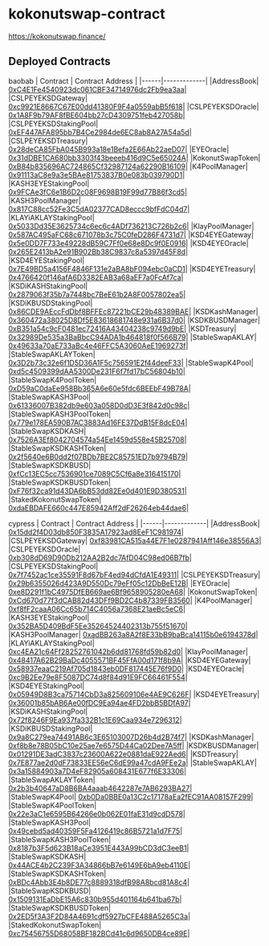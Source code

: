 # kokonutswap-contract

https://kokonutswap.finance/

## Deployed Contracts

baobab
| Contract   | Contract Address |
|------|-------------|
|AddressBook| [0xC4E1Fe4540923dc061CBF34714976dc2Fb9ea3aa](https://baobab.scope.klaytn.com/account/0xC4E1Fe4540923dc061CBF34714976dc2Fb9ea3aa)|
|CSLPEYEKSDGateway| [0xc9921E8667C67E00dd41380F9F4a0559abB5f618](https://baobab.scope.klaytn.com/account/0xc9921E8667C67E00dd41380F9F4a0559abB5f618)|
|CSLPEYEKSDOracle| [0x1A8F9b79AF8fBE604bb27cD4309751feb427058b](https://baobab.scope.klaytn.com/account/0x1A8F9b79AF8fBE604bb27cD4309751feb427058b)|
|CSLPEYEKSDStakingPool| [0xEF447AFA895bb7B4Ce2984de6EC8ab8A27A54a5d](https://baobab.scope.klaytn.com/account/0xEF447AFA895bb7B4Ce2984de6EC8ab8A27A54a5d)|
|CSLPEYEKSDTreasury| [0x28deCA85FbA045B993a18e1Befa2E66Ab22aeD07](https://baobab.scope.klaytn.com/account/0x28deCA85FbA045B993a18e1Befa2E66Ab22aeD07)|
|EYEOracle| [0x31dDBE1CA680bb3303f43beeeb416d9C5e65024A](https://baobab.scope.klaytn.com/account/0x31dDBE1CA680bb3303f43beeeb416d9C5e65024A)|
|KokonutSwapToken| [0xB84b835696AC724865Cf32987124a62290B16109](https://baobab.scope.klaytn.com/account/0xB84b835696AC724865Cf32987124a62290B16109)|
|K4PoolManager| [0x91113aC8e9a3e5BAe81753837B0e083b039790D1](https://baobab.scope.klaytn.com/account/0x91113aC8e9a3e5BAe81753837B0e083b039790D1)|
|KASH3EYEStakingPool| [0x9FCAe3fC6e1B6D2c08F9698B19F99d77B86f3cd5](https://baobab.scope.klaytn.com/account/0x9FCAe3fC6e1B6D2c08F9698B19F99d77B86f3cd5)|
|KASH3PoolManager| [0x817C88cc52Fe3C5dA02377CAD8eccc9bfFdC04d7](https://baobab.scope.klaytn.com/account/0x817C88cc52Fe3C5dA02377CAD8eccc9bfFdC04d7)|
|KLAYiAKLAYStakingPool| [0x5033Dd35E3625734c6ec6c4ADf736213C726b2c6](https://baobab.scope.klaytn.com/account/0x5033Dd35E3625734c6ec6c4ADf736213C726b2c6)|
|KlayPoolManager| [0x587AC495aFC68c671078b3c75C0feD286F4731d7](https://baobab.scope.klaytn.com/account/0x587AC495aFC68c671078b3c75C0feD286F4731d7)|
|KSD4EYEGateway| [0x5e0DD7F733e49228dB59C7Ff0e68e8Dc9f0E0916](https://baobab.scope.klaytn.com/account/0x5e0DD7F733e49228dB59C7Ff0e68e8Dc9f0E0916)|
|KSD4EYEOracle| [0x265E2413bA2e91B902Bb38C9837c8a5397d45F8d](https://baobab.scope.klaytn.com/account/0x265E2413bA2e91B902Bb38C9837c8a5397d45F8d)|
|KSD4EYEStakingPool| [0x7E49BD5a4156F4846F131e2aBA8bF094ebc0aCD1](https://baobab.scope.klaytn.com/account/0x7E49BD5a4156F4846F131e2aBA8bF094ebc0aCD1)|
|KSD4EYETreasury| [0x4766420f146afA6D3382EAB3a68aEF7a0FcAf7ca](https://baobab.scope.klaytn.com/account/0x4766420f146afA6D3382EAB3a68aEF7a0FcAf7ca)|
|KSDiKASHStakingPool| [0x2879063f35b7a7448bc7BeE61b2A8F0057802ea5](https://baobab.scope.klaytn.com/account/0x2879063f35b7a7448bc7BeE61b2A8F0057802ea5)|
|KSDiKBUSDStakingPool| [0x86CDE9AEccFdDbf8BFFEc87221bCE29b48389BAE](https://baobab.scope.klaytn.com/account/0x86CDE9AEccFdDbf8BFFEc87221bCE29b48389BAE)|
|KSDKashManager| [0x360472a38025D8Df5E83618681748e931a6B37d0](https://baobab.scope.klaytn.com/account/0x360472a38025D8Df5E83618681748e931a6B37d0)|
|KSDKBUSDManager| [0xB351a54c9cF0481ec72416A43404238c9749d9bE](https://baobab.scope.klaytn.com/account/0xB351a54c9cF0481ec72416A43404238c9749d9bE)|
|KSDTreasury| [0x32989De535a3BaBbcC94ADA1b464818f0f566B79](https://baobab.scope.klaytn.com/account/0x32989De535a3BaBbcC94ADA1b464818f0f566B79)|
|StableSwapAKLAY| [0x49633a70aE733aBc4e46FFC5A3060AeE1969273f](https://baobab.scope.klaytn.com/account/0x49633a70aE733aBc4e46FFC5A3060AeE1969273f)|
|StableSwapAKLAYToken| [0x3D2b73c32e6f1D5D36A1F5c756591E2f44deeF33](https://baobab.scope.klaytn.com/account/0x3D2b73c32e6f1D5D36A1F5c756591E2f44deeF33)|
|StableSwapK4Pool| [0xd5c4509399dAA5300De231F6f7fd17bC56804b10](https://baobab.scope.klaytn.com/account/0xd5c4509399dAA5300De231F6f7fd17bC56804b10)|
|StableSwapK4PoolToken| [0xD59aC0daEe958Bb365A6e60e5fdc6BEEbF49B78A](https://baobab.scope.klaytn.com/account/0xD59aC0daEe958Bb365A6e60e5fdc6BEEbF49B78A)|
|StableSwapKASH3Pool| [0x61336007B382db9e603a058D0dD3E3f842d0c98c](https://baobab.scope.klaytn.com/account/0x61336007B382db9e603a058D0dD3E3f842d0c98c)|
|StableSwapKASH3PoolToken| [0x779e178EA590B7AC3883Ad16FE37DdB15F8dcE04](https://baobab.scope.klaytn.com/account/0x779e178EA590B7AC3883Ad16FE37DdB15F8dcE04)|
|StableSwapKSDKASH| [0x7526A3Ef8042704574a54Ee1459d558e45B25708](https://baobab.scope.klaytn.com/account/0x7526A3Ef8042704574a54Ee1459d558e45B25708)|
|StableSwapKSDKASHToken| [0x2f5640e6B0dd2f07BDb7BE2C85751ED7b9794B79](https://baobab.scope.klaytn.com/account/0x2f5640e6B0dd2f07BDb7BE2C85751ED7b9794B79)|
|StableSwapKSDKBUSD| [0xfCc13EC5cc7536901ce7089C5Cf6a8e316415170](https://baobab.scope.klaytn.com/account/0xfCc13EC5cc7536901ce7089C5Cf6a8e316415170)|
|StableSwapKSDKBUSDToken| [0xF76f32ca91d43DA6bB53dd82Ee0d401E9D380531](https://baobab.scope.klaytn.com/account/0xF76f32ca91d43DA6bB53dd82Ee0d401E9D380531)|
|StakedKokonutSwapToken| [0xdaEBDAFE660c447E85942Aff2dF26264eb44dae6](https://baobab.scope.klaytn.com/account/0xdaEBDAFE660c447E85942Aff2dF26264eb44dae6)|


cypress
| Contract   | Contract Address |
|------|-------------|
|AddressBook| [0x15dd2f4D03db850F3835A17923ad8EeF1C981974](https://scope.klaytn.com/account/0x15dd2f4D03db850F3835A17923ad8EeF1C981974)|
|CSLPEYEKSDGateway| [0xf83981CA515a44E7F1e0287941Aff146e38556A3](https://scope.klaytn.com/account/0xf83981CA515a44E7F1e0287941Aff146e38556A3)|
|CSLPEYEKSDOracle| [0xb308dD69D90Db212AA2B2dc7AfD04C98ed06B7fb](https://scope.klaytn.com/account/0xb308dD69D90Db212AA2B2dc7AfD04C98ed06B7fb)|
|CSLPEYEKSDStakingPool| [0x7f7452ac1ce35591F8d67bF4ed94dCfdA1E49311](https://scope.klaytn.com/account/0x7f7452ac1ce35591F8d67bF4ed94dCfdA1E49311)|
|CSLPEYEKSDTreasury| [0x29b6355026d423A9D550Dc79eFf05c12DbBeE12B](https://scope.klaytn.com/account/0x29b6355026d423A9D550Dc79eFf05c12DbBeE12B)|
|EYEOracle| [0xe8D291f1bC4975DfEB669ae6Bf9658905280eA68](https://scope.klaytn.com/account/0xe8D291f1bC4975DfEB669ae6Bf9658905280eA68)|
|KokonutSwapToken| [0xCd670d77f3dCAB82d43DFf9BD2C4b87339FB3560](https://scope.klaytn.com/account/0xCd670d77f3dCAB82d43DFf9BD2C4b87339FB3560)|
|K4PoolManager| [0xf8fF2caaA06Cc65b714C4056a7368E21aeBc5eC6](https://scope.klaytn.com/account/0xf8fF2caaA06Cc65b714C4056a7368E21aeBc5eC6)|
|KASH3EYEStakingPool| [0x352BA5D409BdF5Ee35264524402313b755f51670](https://scope.klaytn.com/account/0x352BA5D409BdF5Ee35264524402313b755f51670)|
|KASH3PoolManager| [0xadBB263a8A2f8E33bB9baBca14115b0e6194378d](https://scope.klaytn.com/account/0xadBB263a8A2f8E33bB9baBca14115b0e6194378d)|
|KLAYiAKLAYStakingPool| [0xc4EA21c64Ff28252761042b6dd81768fd59b82d0](https://scope.klaytn.com/account/0xc4EA21c64Ff28252761042b6dd81768fd59b82d0)|
|KlayPoolManager| [0x48417A62B29BaDc4055571BF45FfA00d171f8b9A](https://scope.klaytn.com/account/0x48417A62B29BaDc4055571BF45FfA00d171f8b9A)|
|KSD4EYEGateway| [0x58937eaaC219Af705d1843eb0DF817445E76f9D0](https://scope.klaytn.com/account/0x58937eaaC219Af705d1843eb0DF817445E76f9D0)|
|KSD4EYEOracle| [0xc9B2Ee79e8F5087DC74d8f84d91E9FC66461F554](https://scope.klaytn.com/account/0xc9B2Ee79e8F5087DC74d8f84d91E9FC66461F554)|
|KSD4EYEStakingPool| [0x05949D8B3ca75714CbD3a825609106e4AE9C626F](https://scope.klaytn.com/account/0x05949D8B3ca75714CbD3a825609106e4AE9C626F)|
|KSD4EYETreasury| [0x36001b85bAB6Ae00fDC9Ea94ae4FD2bbB5BDfA97](https://scope.klaytn.com/account/0x36001b85bAB6Ae00fDC9Ea94ae4FD2bbB5BDfA97)|
|KSDiKASHStakingPool| [0x72f8246F9Ea937fa332B1c1E69Caa934e7296312](https://scope.klaytn.com/account/0x72f8246F9Ea937fa332B1c1E69Caa934e7296312)|
|KSDiKBUSDStakingPool| [0x9a8C279ea74491AB6c3E65103007D26b4d2B74f7](https://scope.klaytn.com/account/0x9a8C279ea74491AB6c3E65103007D26b4d2B74f7)|
|KSDKashManager| [0xf8b8e78B05bC10e25ae7e6575D44Ca02Dee7A5ff](https://scope.klaytn.com/account/0xf8b8e78B05bC10e25ae7e6575D44Ca02Dee7A5ff)|
|KSDKBUSDManager| [0x01291DE3adC3837c23600A622e0881daE922Aed6](https://scope.klaytn.com/account/0x01291DE3adC3837c23600A622e0881daE922Aed6)|
|KSDTreasury| [0x7E877ae2d0dF73833EE56eC6dE99a47cdA9FEe2a](https://scope.klaytn.com/account/0x7E877ae2d0dF73833EE56eC6dE99a47cdA9FEe2a)|
|StableSwapAKLAY| [0x3a15884903a7D4eF82905a608431E677f6E33306](https://scope.klaytn.com/account/0x3a15884903a7D4eF82905a608431E677f6E33306)|
|StableSwapAKLAYToken| [0x2b3b40647aD8B6BA4aaab4642287e7AB6293BA27](https://scope.klaytn.com/account/0x2b3b40647aD8B6BA4aaab4642287e7AB6293BA27)|
|StableSwapK4Pool| [0xb0Da0BBE0a13C2c17178aEa2fEC91AA08157F299](https://scope.klaytn.com/account/0xb0Da0BBE0a13C2c17178aEa2fEC91AA08157F299)|
|StableSwapK4PoolToken| [0x22e3aC1e6595B64266e0b062E01faE31d9cdD578](https://scope.klaytn.com/account/0x22e3aC1e6595B64266e0b062E01faE31d9cdD578)|
|StableSwapKASH3Pool| [0x49cebd5ad40359F5Fa4126419c86B5721a1d7F75](https://scope.klaytn.com/account/0x49cebd5ad40359F5Fa4126419c86B5721a1d7F75)|
|StableSwapKASH3PoolToken| [0x8187b3F5d623B18aCe3951E443A99bCD3dC3eeB1](https://scope.klaytn.com/account/0x8187b3F5d623B18aCe3951E443A99bCD3dC3eeB1)|
|StableSwapKSDKASH| [0x44ACE4b2C239F3A34866bB7e6149E6bA9eb4110E](https://scope.klaytn.com/account/0x44ACE4b2C239F3A34866bB7e6149E6bA9eb4110E)|
|StableSwapKSDKASHToken| [0xBDc4Abb3E4b8DE77c8889318dfB98A8bcd81A8c4](https://scope.klaytn.com/account/0xBDc4Abb3E4b8DE77c8889318dfB98A8bcd81A8c4)|
|StableSwapKSDKBUSD| [0x1509131EaDbE15A6c830b955d401164b641ba67b](https://scope.klaytn.com/account/0x1509131EaDbE15A6c830b955d401164b641ba67b)|
|StableSwapKSDKBUSDToken| [0x2ED5f3A3F2D84A4691cdf5927bCFE488A5265C3a](https://scope.klaytn.com/account/0x2ED5f3A3F2D84A4691cdf5927bCFE488A5265C3a)|
|StakedKokonutSwapToken| [0xc75456755D68058BF182BCd41c6d9650DB4ce89E](https://scope.klaytn.com/account/0xc75456755D68058BF182BCd41c6d9650DB4ce89E)|
